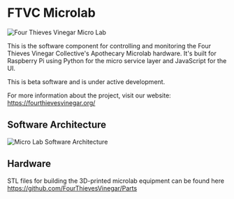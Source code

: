 # FTVC Microlab

![Four Thieves Vinegar Micro Lab](https://github.com/FourThievesVinegar/microlab/blob/master/images/4tvc.jpg)


This is the software component for controlling and monitoring the Four Thieves Vinegar Collective's Apothecary Microlab hardware. It's built for Raspberry Pi using Python for the micro service layer and JavaScript for the UI.

This is beta software and is under active development.

For more information about the project, visit our website: https://fourthievesvinegar.org/

## Software Architecture

![Micro Lab Software Architecture](https://github.com/FourThievesVinegar/microlab/blob/master/images/SWArch.png)

## Hardware

STL files for building the 3D-printed microlab equipment can be found here https://github.com/FourThievesVinegar/Parts

